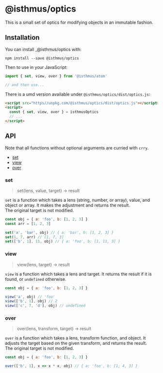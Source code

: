 # @isthmus/optics
This is a small set of optics for modifying objects in an immutable fashion.

## Installation
You can install _@isthmus/optics with:
```
npm install --save @isthmus/optics
```

Then to use in your JavaScript:
```js
import { set, view, over } from '@isthmus/atom'

// and then use...
```

There is a umd version available under `@isthmus/optics/dist/optics.js`:
```html
<script src="https//unpkg.com/@isthmus/optics/dist/optics.js"></script>
<script>
  const { set, view, over } = isthmusOptics
  // ...
</script>
```

## API
Note that all functions without optional arguments are curried with `crry`. 
  * [set](#set)
  * [view](#view)
  * [over](#over)

### set
> set(lens, value, target) -> result  

`set` is a function which takes a lens (string, number, or array), value, and object or array. It makes the adjustment and returns the result.   
The original target is not modified.  
```js
const obj = { a: 'foo', b: [1, 2, 3] }
const arr = [1, 2, 3]

set('a', 'bar', obj) // { a: 'bar', b: [1, 2, 3] }
set(1, 7, arr) // [1, 7, 3]
set(['b', 1], 11, obj) // { a: 'foo', b: [1, 11, 3] }
```

### view
> view(lens, target) -> result  

`view` is a function which takes a lens and target. It returns the result if it is found, or `undefined` otherwise.
```js
const obj = { a: 'foo', b: [1, 2, 3] }

view('a', obj) // 'foo'
view(['b', 1], obj) // 2
view(['c', 7, 'd'], obj) // undefined
```

### over
> over(lens, transform, target) -> result  

`over` is a function which takes a lens, transform function, and object. It adjusts the target based on the given transform, and returns the result.   
The original target is not modified.  
```js
const obj = { a: 'foo', b: [1, 2, 3] }

over(['b', 1], x => x * x, obj) // { a: 'foo', b: [1, 4, 3] }
```
